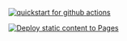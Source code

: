 [![quickstart for github actions](https://github.com/unennhexium/test-pgp/actions/workflows/my-first-workflow.yml/badge.svg)](https://github.com/unennhexium/test-pgp/actions/workflows/my-first-workflow.yml)

[![Deploy static content to Pages](https://github.com/unennhexium/test-pgp/actions/workflows/pages.yml/badge.svg)](https://github.com/unennhexium/test-pgp/actions/workflows/pages.yml)
